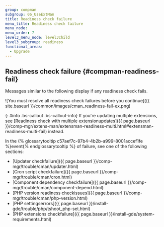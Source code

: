 ```yaml
---
group: compman
subgroup: 06_UseExtMan
title: Readiness check failure
menu_title: Readiness check failure
menu_node:
menu_order: 7
level3_menu_node: level3child
level3_subgroup: readiness
functional_areas:
  - Upgrade
---
```


## Readiness check failure {#compman-readiness-fail}

Messages similar to the following display if any readiness check fails. 

![You must resolve all readiness check failures before you continue]({{ site.baseurl }}/common/images/cman_readiness-fail-ex.png)

{: #info .bs-callout .bs-callout-info}
If you're updating multiple extensions, see [Readiness check with multiple extensionupdates]({{ page.baseurl }}/comp-mgr/extens-man/extensman-readiness-multi.html#extensman-readiness-multi-fail) instead.

In the {% glossarytooltip c57aef7c-97b4-4b2b-a999-8001accef1fe %}event{% endglossarytooltip %} of failure, see one of the following sections:

*	[Updater checkfailure]({{ page.baseurl }}/comp-mgr/trouble/cman/updater.html)
*	[Cron script checkfailure]({{ page.baseurl }}/comp-mgr/trouble/cman/cron.html)
*	[Component dependency checkfailure]({{ page.baseurl }}/comp-mgr/trouble/cman/component-depend.html)
*	[PHP version readiness checkissues]({{ page.baseurl }}/comp-mgr/trouble/cman/php-version.html)
*	[PHP settingserrors]({{ page.baseurl }}/install-gde/trouble/php/tshoot_php-set.html)
*	[PHP extensions checkfailure]({{ page.baseurl }}/install-gde/system-requirements.html)
